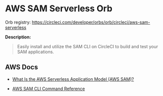 # AWS SAM Serverless Orb
Orb registry: <https://circleci.com/developer/orbs/orb/circleci/aws-sam-serverless>

**Description:**
> Easily install and utilize the SAM CLI on CircleCI to build and test your SAM applications.

## AWS Docs
- [What Is the AWS Serverless Application Model (AWS SAM)?](https://docs.aws.amazon.com/serverless-application-model/latest/developerguide/what-is-sam.html)

- [AWS SAM CLI Command Reference](https://docs.aws.amazon.com/serverless-application-model/latest/developerguide/serverless-sam-cli-command-reference.html)
